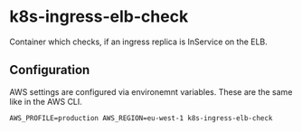 # k8s-ingress-elb-check

Container which checks, if an ingress replica is InService on the ELB.

## Configuration

AWS settings are configured via environemnt variables. These are the same like in the AWS CLI.

```
AWS_PROFILE=production AWS_REGION=eu-west-1 k8s-ingress-elb-check
```
